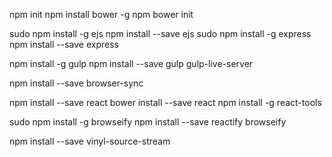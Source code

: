 npm init
npm install bower -g 
npm bower init

sudo npm install -g ejs
npm install --save ejs
sudo npm install -g express
npm install --save express

npm install -g gulp
npm install --save gulp gulp-live-server

npm install --save browser-sync

npm install --save react
bower install --save react
npm install -g react-tools

sudo npm install -g browseify
npm install --save reactify browseify

npm install --save vinyl-source-stream